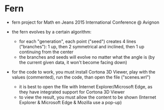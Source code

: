 # Fern
- fern project for Math en Jeans 2015 International Conference @ Avignon

- the fern evolves by a certain algorithm:
  - for each "generation", each point ("seed") creates 4 lines ("branches"): 1 up, then 2 symmetrical and inclined, then 1 up continuing from the center
  - the branches and seeds will evolve no matter what the angle is (by the current given data, it won't become facing down)

- for the code to work, you must install Cortona 3D Viewer, play with the values (commented), run the code, than open the file ("scenes.wrl")
  - it is best to open the file with Internet Explorer/Microsoft Edge, as they have integrated support for Cortona 3D Viewer
  - to view the result, you must allow the content to be shown (Internet Explorer & Microsoft Edge & Mozilla use a pop-up)
